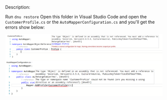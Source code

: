 Description:

Run `dnu restore`
Open this folder in Visual Studio Code and open the `CustomerProfile.cs` or the `AutoMapperConfiguration.cs` and you'll get the errors show below:


![](images/CustomerProfileError.png)
![](images/AutoMapperConfigurationError.png)